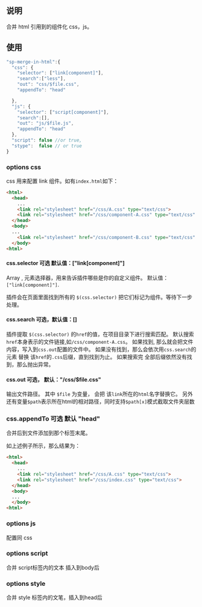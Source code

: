 ## 说明

合并 html 引用到的组件化 css，js。

## 使用

```js
"sp-merge-in-html":{
  "css": {
    "selector": ["link[component]"],
    "search":["less"],
    "out": "css/$file.css",
    "appendTo": "head"

  },
  "js": {
    "selector": ["script[component]"],
    "search":[],
    "out": "js/$file.js",
    "appendTo": "head"
  },
  "script": false //or true,
  "stype":  false // or true
}
```

### options css

css 用来配置 link 组件。如有`index.html`如下：

```html
<html>
  <head>
    ...
    <link rel="stylesheet" href="/css/A.css" type="text/css">
    <link rel="stylesheet" href="/css/component-A.css" type="text/css" component>
  </head>
  <body>
  ...
    <link rel="stylesheet" href="/css/component-B.css" type="text/css" component>
  </body>
<html>
```

#### css.selector  可选  默认值：["link[component]"]

 Array<string> , 元素选择器，用来告诉插件哪些是你的自定义组件。 默认值：`["link[component]"]`.

 插件会在页面里面找到所有的 `$(css.selector)` 把它们标记为组件。等待下一步处理。

#### css.search 可选，默认值：[]

  插件提取 `$(css.selector)` 的`href`的值，在项目目录下进行搜索匹配。
  默认搜索`href`本身表示的文件链接,如`/css/component-A.css`。
    如果找到, 那么就会把文件内容，写入到`css.out`配置的文件中。
    如果没有找到，那么会依次用`css.search`的元素 替换 该`href`的`.css`后缀，直到找到为止。
    如果搜索完 全部后缀依然没有找到，那么抛出异常。

#### css.out 可选， 默认："/css/$file.css"

  输出文件路径。 其中 `$file` 为变量， 会把 该`link`所在的`html`名字替换它。 另外还有变量`$path`表示所在html的相对路径，同时支持`$path[x]`模式截取文件夹层数


### css.appendTo  可选 默认 "head"

  合并后到文件添加到那个标签末尾。


如上述例子所示，那么结果为：

```html
<html>
  <head>
    ...
    <link rel="stylesheet" href="/css/A.css" type="text/css">
    <link rel="stylesheet" href="/css/index.css" type="text/css">
  </head>
  <body>
  ...
  </body>
<html>
```

### options js

配置同 css

### options script

 合并 script标签内的文本 插入到body后


### options style

  合并 style 标签内的文笔，插入到head后






